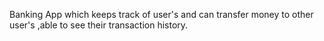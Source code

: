 
Banking App which keeps track of user's and can transfer money to other user's ,able to see their transaction history.
